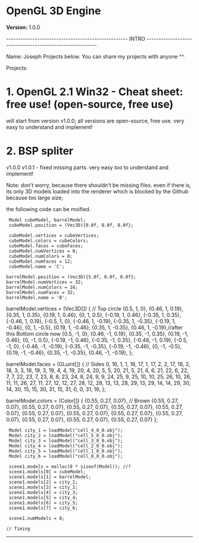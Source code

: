 # OpenGL 3D Engine


**Version:** 1.0.0



--------------------------------------------------- INTRO ---------------------------------------------------------


Name: Joseph
Projects below.
You can share my projects with anyone ^^. 

Projects:
# 1. OpenGL 2.1 Win32 - Cheat sheet: free use! (open-source, free use)
will start from version v1.0.0;
all versions are open-source, free use.
very easy to understand and implement!

# 2. BSP spliter
v1.0.0
v1.0.1 - fixed missing parts.
very easy too to understand and implement!

Note: don't worry, because there shouldn't be missing files.
even if there is, its only 3D models loaded into the renderer which is blocked by the Github because too large size;

the following code can be moified.



     Model cubeModel, barrelModel;
     cubeModel.position = (Vec3D){0.0f, 0.0f, 0.0f};

     cubeModel.vertices = cubeVertices; 
     cubeModel.colors = cubeColors;
     cubeModel.faces = cubeFaces;
     cubeModel.numVertices = 8;
     cubeModel.numColors = 8;
     cubeModel.numFaces = 12;
     cubeModel.name = 'C';
     
    barrelModel.position = (Vec3D){5.0f, 0.0f, 0.0f};
    barrelModel.numVertices = 32;
    barrelModel.numColors = 16;
    barrelModel.numFaces = 32;
    barrelModel.name = 'B';
      
barrelModel.vertices = (Vec3D[]) {
    // Top circle
    {0.5, 1, 0},
    {0.46, 1, 0.19},
    {0.35, 1, 0.35},
    {0.19, 1, 0.46},
    {0, 1, 0.5},
    {-0.19, 1, 0.46},
    {-0.35, 1, 0.35},
    {-0.46, 1, 0.19},
    {-0.5, 1, 0},
    {-0.46, 1, -0.19},
    {-0.35, 1, -0.35},
    {-0.19, 1, -0.46},
    {0, 1, -0.5},
    {0.19, 1, -0.46},
    {0.35, 1, -0.35},
    {0.46, 1, -0.19},//after this Bottom circle now
    {0.5, -1, 0},
    {0.46, -1, 0.19},
    {0.35, -1, 0.35},
    {0.19, -1, 0.46},
    {0, -1, 0.5},
    {-0.19, -1, 0.46},
    {-0.35, -1, 0.35},
    {-0.46, -1, 0.19},
    {-0.5, -1, 0},
    {-0.46, -1, -0.19},
    {-0.35, -1, -0.35},
    {-0.19, -1, -0.46},
    {0, -1, -0.5},
    {0.19, -1, -0.46},
    {0.35, -1, -0.35},
    {0.46, -1, -0.19},
};

barrelModel.faces = (GLuint[]) {
    // Sides
    0, 16, 1, 
    1, 16, 17,
    1, 17, 2,
    2, 17, 18,
    2, 18, 3,
    3, 18, 19,
    3, 19, 4,
    4, 19, 20,
    4, 20, 5,
    5, 20, 21,
    5, 21, 6,
    6, 21, 22,
    6, 22, 7,
    7, 22, 23,
    7, 23, 8,
    8, 23, 24,
    8, 24, 9,
    9, 24, 25,
    9, 25, 10,
    10, 25, 26,
    10, 26, 11,
    11, 26, 27,
    11, 27, 12,
    12, 27, 28,
    12, 28, 13,
    13, 28, 29,
    13, 29, 14,
    14, 29, 30,
    14, 30, 15,
    15, 30, 31,
    15, 31, 0,
    0, 31, 16,
};

barrelModel.colors = (Color[]) {
    {0.55, 0.27, 0.07}, // Brown
    {0.55, 0.27, 0.07},
    {0.55, 0.27, 0.07},
    {0.55, 0.27, 0.07},
    {0.55, 0.27, 0.07},
    {0.55, 0.27, 0.07},
    {0.55, 0.27, 0.07},
    {0.55, 0.27, 0.07},
    {0.55, 0.27, 0.07},
    {0.55, 0.27, 0.07},
    {0.55, 0.27, 0.07},
    {0.55, 0.27, 0.07},
    {0.55, 0.27, 0.07}
};

     Model city_1 = loadModel("cell_4_0_0.obj");
     Model city_2 = loadModel("cell_5_0_0.obj");
     Model city_3 = loadModel("cell_3_0_0.obj");
     Model city_4 = loadModel("cell_2_0_0.obj");
     Model city_5 = loadModel("cell_1_0_0.obj");
     Model city_6 = loadModel("cell_0_0_0.obj");

     scene1.models = malloc(8 * sizeof(Model)); //?
     scene1.models[0] = cubeModel;
     scene1.models[1] = barrelModel;
     scene1.models[2] = city_1;
     scene1.models[3] = city_2;
     scene1.models[4] = city_3;
     scene1.models[5] = city_4;
     scene1.models[6] = city_5;
     scene1.models[7] = city_6;
     
     scene1.numModels = 8;

    // Timing



---------------------------------------------------------------------------------------------------------------------
